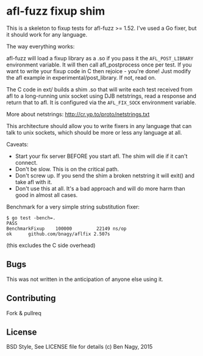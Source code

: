 # afl-fuzz fixup shim

This is a skeleton to fixup tests for afl-fuzz >= 1.52. I've used a Go fixer,
but it should work for any language.

The way everything works:

afl-fuzz will load a fixup library as a .so if you pass it the
`AFL_POST_LIBRARY` environment variable. It will then call afl_postprocess
once per test. If you want to write your fixup code in C then rejoice - you're
done! Just modify the afl example in experimental/post_library. If not, read
on.

The C code in ext/ builds a shim .so that will write each test received from
afl to a long-running unix socket using DJB netstrings, read a response and
return that to afl. It is configured via the `AFL_FIX_SOCK` environment
variable.

More about netstrings: http://cr.yp.to/proto/netstrings.txt

This architecture should allow you to write fixers in any language that can
talk to unix sockets, which should be more or less any language at all.

Caveats:

- Start your fix server BEFORE you start afl. The shim will die if it can't
  connect.
- Don't be slow. This is on the critical path.
- Don't screw up. If you send the shim a broken netstring it will exit() and
  take afl with it.
- Don't use this at all. It's a bad approach and will do more harm than good
  in almost all cases.

Benchmark for a very simple string substitution fixer:
```
$ go test -bench=.
PASS
BenchmarkFixup	  100000	     22149 ns/op
ok  	github.com/bnagy/aflfix	2.507s
```
(this excludes the C side overhead)

## Bugs

This was not written in the anticipation of anyone else using it.

## Contributing

Fork & pullreq

## License

BSD Style, See LICENSE file for details
(c) Ben Nagy, 2015
